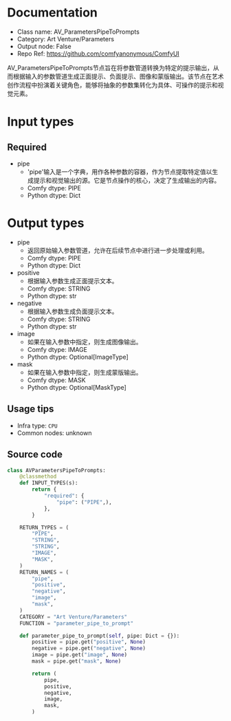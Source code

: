 
# Documentation
- Class name: AV_ParametersPipeToPrompts
- Category: Art Venture/Parameters
- Output node: False
- Repo Ref: https://github.com/comfyanonymous/ComfyUI

AV_ParametersPipeToPrompts节点旨在将参数管道转换为特定的提示输出，从而根据输入的参数管道生成正面提示、负面提示、图像和蒙版输出。该节点在艺术创作流程中扮演着关键角色，能够将抽象的参数集转化为具体、可操作的提示和视觉元素。

# Input types
## Required
- pipe
    - 'pipe'输入是一个字典，用作各种参数的容器，作为节点提取特定值以生成提示和视觉输出的源。它是节点操作的核心，决定了生成输出的内容。
    - Comfy dtype: PIPE
    - Python dtype: Dict

# Output types
- pipe
    - 返回原始输入参数管道，允许在后续节点中进行进一步处理或利用。
    - Comfy dtype: PIPE
    - Python dtype: Dict
- positive
    - 根据输入参数生成正面提示文本。
    - Comfy dtype: STRING
    - Python dtype: str
- negative
    - 根据输入参数生成负面提示文本。
    - Comfy dtype: STRING
    - Python dtype: str
- image
    - 如果在输入参数中指定，则生成图像输出。
    - Comfy dtype: IMAGE
    - Python dtype: Optional[ImageType]
- mask
    - 如果在输入参数中指定，则生成蒙版输出。
    - Comfy dtype: MASK
    - Python dtype: Optional[MaskType]


## Usage tips
- Infra type: `CPU`
- Common nodes: unknown


## Source code
```python
class AVParametersPipeToPrompts:
    @classmethod
    def INPUT_TYPES(s):
        return {
            "required": {
                "pipe": ("PIPE",),
            },
        }

    RETURN_TYPES = (
        "PIPE",
        "STRING",
        "STRING",
        "IMAGE",
        "MASK",
    )
    RETURN_NAMES = (
        "pipe",
        "positive",
        "negative",
        "image",
        "mask",
    )
    CATEGORY = "Art Venture/Parameters"
    FUNCTION = "parameter_pipe_to_prompt"

    def parameter_pipe_to_prompt(self, pipe: Dict = {}):
        positive = pipe.get("positive", None)
        negative = pipe.get("negative", None)
        image = pipe.get("image", None)
        mask = pipe.get("mask", None)

        return (
            pipe,
            positive,
            negative,
            image,
            mask,
        )

```
